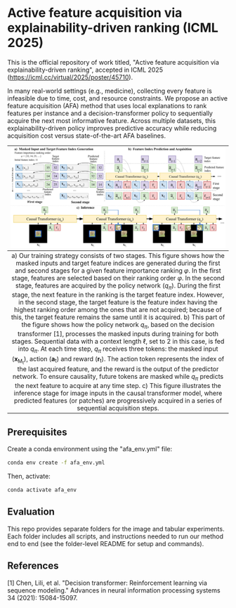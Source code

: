 # Active feature acquisition via explainability-driven ranking (ICML 2025)
This is the official repository of work titled, "Active feature acquisition via explainability-driven ranking", accepted in ICML 2025 (https://icml.cc/virtual/2025/poster/45710).

In many real-world settings (e.g., medicine), collecting every feature is infeasible due to time, cost, and resource constraints. We propose an active feature acquisition (AFA) method that uses local explanations to rank features per instance and a decision-transformer policy to sequentially acquire the next most informative feature. Across multiple datasets, this explainability-driven policy improves predictive accuracy while reducing acquisition cost versus state-of-the-art AFA baselines.

|![alt text](framework.jpg)|
|:--:| 
| a) Our training strategy consists of two stages. This figure shows how the masked inputs and target feature indices are generated during the first and second stages for a given feature importance ranking $\varphi$. In the first stage, features are selected based on their ranking order $\varphi$. In the second stage, features are acquired by the policy network ($q_\pi$). During the first stage, the next feature in the ranking is the target feature index. However, in the second stage, the target feature is the feature index having the highest ranking order among the ones that are not acquired; because of this, the target feature remains the same until it is acquired. b) This part of the figure shows how the policy network $q_\pi$, based on the decision transformer [1], processes the masked inputs during training for both stages. Sequential data with a context length $\ell$, set to 2 in this case, is fed into $q_\pi$. At each time step, $q_\pi$ receives three tokens: the masked input (**x**<sub>M<sub>t</sub></sub>), action (**a**<sup></sup><sub>t</sub>) and reward (**r**<sub>t</sub>). The action token represents the index of the last acquired feature, and the reward is the output of the predictor network. To ensure causality, future tokens are masked while $q_\pi$ predicts the next feature to acquire at any time step. c) This figure illustrates the inference stage for image inputs in the causal transformer model, where predicted features (or patches) are progressively acquired in a series of sequential acquisition steps.|

## Prerequisites
Create a conda environment using the "afa_env.yml" file:

```bash
conda env create -f afa_env.yml
```
Then, activate:

```bash
conda activate afa_env
```

## Evaluation
This repo provides separate folders for the image and tabular experiments. Each folder includes all scripts, and instructions needed to run our method end to end (see the folder-level README for setup and commands).

## References
[1] Chen, Lili, et al. "Decision transformer: Reinforcement learning via sequence modeling." Advances in neural information processing systems 34 (2021): 15084-15097.


